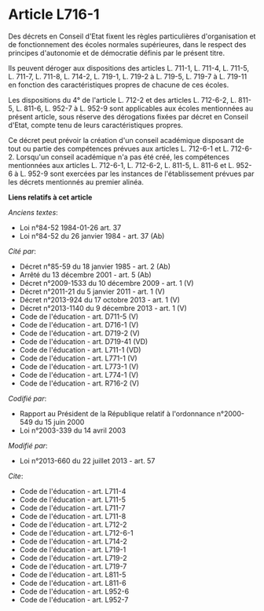 # Article L716-1

Des décrets en Conseil d'Etat fixent les règles particulières d'organisation et de fonctionnement des écoles normales
supérieures, dans le respect des principes d'autonomie et de démocratie définis par le présent titre. 

Ils peuvent déroger aux dispositions des articles L. 711-1, L. 711-4, 
L. 711-5, 
L. 711-7, L. 711-8, 
L. 714-2, 
L. 719-1, L. 719-2 à L. 719-5, 
L. 719-7 à L. 719-11 en fonction des caractéristiques propres de chacune de ces écoles. 

Les dispositions du 4° de l'article L. 712-2 et des articles L. 712-6-2, L. 811-5, 
L. 811-6, 
L. 952-7 à L. 952-9 sont applicables aux écoles mentionnées au présent article, sous réserve des dérogations fixées par
décret en Conseil d'Etat, compte tenu de leurs caractéristiques propres. 

Ce décret peut prévoir la création d'un conseil académique disposant de tout ou partie des compétences prévues aux articles
L. 712-6-1 et L. 712-6-2. Lorsqu'un conseil académique n'a pas été créé, les compétences mentionnées aux articles L. 712-6-1,
L. 712-6-2, L. 811-5, L. 811-6 et L. 952-6 à L. 952-9 sont exercées par les instances de l'établissement prévues par les
décrets mentionnés au premier alinéa.

**Liens relatifs à cet article**

_Anciens textes_:

  - Loi n°84-52 1984-01-26 art. 37
  - Loi n°84-52 du 26 janvier 1984 - art. 37 (Ab)

_Cité par_:

  - Décret n°85-59 du 18 janvier 1985 - art. 2 (Ab)
  - Arrêté du 13 décembre 2001 - art. 5 (Ab)
  - Décret n°2009-1533 du 10 décembre 2009 - art. 1 (V)
  - Décret n°2011-21 du 5 janvier 2011 - art. 1 (V)
  - Décret n°2013-924 du 17 octobre 2013 - art. 1 (V)
  - Décret n°2013-1140 du 9 décembre 2013 - art. 1 (V)
  - Code de l'éducation - art. D711-5 (V)
  - Code de l'éducation - art. D716-1 (V)
  - Code de l'éducation - art. D719-2 (V)
  - Code de l'éducation - art. D719-41 (VD)
  - Code de l'éducation - art. L711-1 (VD)
  - Code de l'éducation - art. L771-1 (V)
  - Code de l'éducation - art. L773-1 (V)
  - Code de l'éducation - art. L774-1 (V)
  - Code de l'éducation - art. R716-2 (V)

_Codifié par_:

  - Rapport au Président de la République relatif à l'ordonnance n°2000-549 du 15 juin 2000
  - Loi n°2003-339 du 14 avril 2003

_Modifié par_:

  - Loi n°2013-660 du 22 juillet 2013 - art. 57

_Cite_:

  - Code de l'éducation - art. L711-4
  - Code de l'éducation - art. L711-5
  - Code de l'éducation - art. L711-7
  - Code de l'éducation - art. L711-8
  - Code de l'éducation - art. L712-2
  - Code de l'éducation - art. L712-6-1
  - Code de l'éducation - art. L714-2
  - Code de l'éducation - art. L719-1
  - Code de l'éducation - art. L719-2
  - Code de l'éducation - art. L719-7
  - Code de l'éducation - art. L811-5
  - Code de l'éducation - art. L811-6
  - Code de l'éducation - art. L952-6
  - Code de l'éducation - art. L952-7
